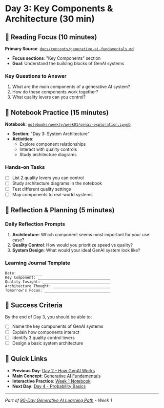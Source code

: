 # Day 3: Key Components & Architecture (30 min)

## 📖 Reading Focus (10 minutes)

**Primary Source**: [`docs/concepts/generative-ai-fundamentals.md`](../concepts/generative-ai-fundamentals.md)

- **Focus sections**: "Key Components" section
- **Goal**: Understand the building blocks of GenAI systems

### Key Questions to Answer

1. What are the main components of a generative AI system?
2. How do these components work together?
3. What quality levers can you control?

## 🔬 Notebook Practice (15 minutes)

**Notebook**: [`notebooks/weekly/week01/genai-exploration.ipynb`](../../notebooks/weekly/week01/genai-exploration.ipynb)

- **Section**: "Day 3: System Architecture"
- **Activities**:
  - Explore component relationships
  - Interact with quality controls
  - Study architecture diagrams

### Hands-on Tasks

- [ ] List 2 quality levers you can control
- [ ] Study architecture diagrams in the notebook
- [ ] Test different quality settings
- [ ] Map components to real-world systems

## 🤔 Reflection & Planning (5 minutes)

### Daily Reflection Prompts

1. **Architecture**: Which component seems most important for your use case?
2. **Quality Control**: How would you prioritize speed vs quality?
3. **System Design**: What would your ideal GenAI system look like?

### Learning Journal Template

```text
Date: ___________
Key Component: _________________________________
Quality Insight: _______________________________
Architecture Thought: __________________________
Tomorrow's Focus: ______________________________
```

## 🎯 Success Criteria

By the end of Day 3, you should be able to:

- [ ] Name the key components of GenAI systems
- [ ] Explain how components interact
- [ ] Identify 3 quality control levers
- [ ] Design a basic system architecture

## 🔗 Quick Links

- **Previous Day**: [Day 2 - How GenAI Works](day02-genai-overview.md)
- **Main Concept**: [Generative AI Fundamentals](../concepts/generative-ai-fundamentals.md)
- **Interactive Practice**: [Week 1 Notebook](../../notebooks/weekly/week01/genai-exploration.ipynb)
- **Next Day**: [Day 4 - Probability Basics](day04-probability-basics.md)

---
*Part of [90-Day Generative AI Learning Path](../learning-path-90-days.md) - Week 1*

